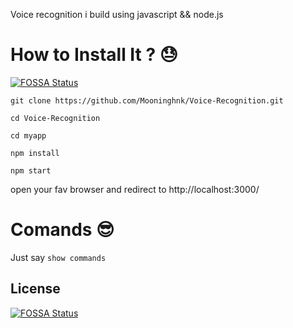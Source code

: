 Voice recognition i build using javascript && node.js

# How to Install It ? 😓
[![FOSSA Status](https://app.fossa.io/api/projects/git%2Bgithub.com%2FMooninghnk%2FVoice-Recognition.svg?type=shield)](https://app.fossa.io/projects/git%2Bgithub.com%2FMooninghnk%2FVoice-Recognition?ref=badge_shield)


``` git clone https://github.com/Mooninghnk/Voice-Recognition.git ```

``` cd Voice-Recognition ```

``` cd myapp ```

``` npm install ```

``` npm start ```

open your fav browser and redirect to http://localhost:3000/

# Comands 😎 

Just say ```show commands```


## License
[![FOSSA Status](https://app.fossa.io/api/projects/git%2Bgithub.com%2FMooninghnk%2FVoice-Recognition.svg?type=large)](https://app.fossa.io/projects/git%2Bgithub.com%2FMooninghnk%2FVoice-Recognition?ref=badge_large)
